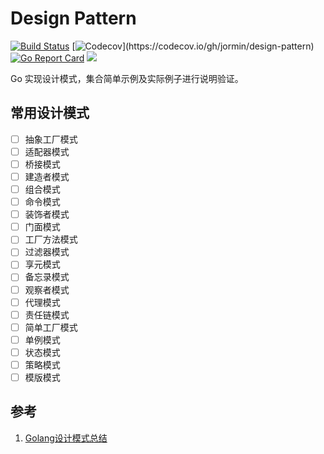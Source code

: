 Design Pattern
=====

[![Build Status](https://github.com/jormin/design-pattern/workflows/test/badge.svg?branch=master)](https://github.com/jormin/design-pattern/actions?query=workflow%3Atest)
[![Codecov](https://codecov.io/gh/jormin/design-pattern/branch/master/graph/badge.svg?)](https://codecov.io/gh/jormin/design-pattern)
[![Go Report Card](https://goreportcard.com/badge/github.com/jormin/design-pattern)](https://goreportcard.com/report/github.com/jormin/design-pattern)
[![](https://img.shields.io/badge/version-v1.0.0-success.svg)](https://github.com/jormin/design-pattern)

Go 实现设计模式，集合简单示例及实际例子进行说明验证。

常用设计模式
-----

- [ ] 抽象工厂模式
- [ ] 适配器模式
- [ ] 桥接模式
- [ ] 建造者模式
- [ ] 组合模式
- [ ] 命令模式
- [ ] 装饰者模式
- [ ] 门面模式
- [ ] 工厂方法模式
- [ ] 过滤器模式
- [ ] 享元模式
- [ ] 备忘录模式
- [ ] 观察者模式
- [ ] 代理模式
- [ ] 责任链模式
- [ ] 简单工厂模式
- [ ] 单例模式
- [ ] 状态模式
- [ ] 策略模式
- [ ] 模版模式

参考
-----

1. [Golang设计模式总结](https://zhuanlan.zhihu.com/p/437626980)
